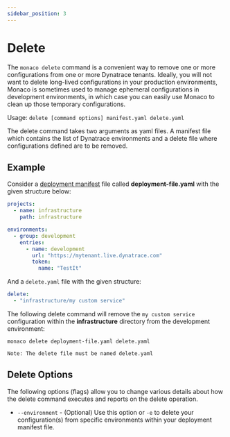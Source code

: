 ```yaml
---
sidebar_position: 3
---
```


# Delete

The `monaco delete` command is a convenient way to remove one or more configurations from one or more Dynatrace tenants. Ideally, you will not want to delete long-lived configurations in your production environments, Monaco is sometimes used to manage ephemeral configurations in development environments, in which case you can easily use Monaco to clean up those temporary configurations.

Usage: `delete [command options] manifest.yaml delete.yaml`

The delete command takes two arguments as yaml files. A manifest file which contains the list of Dynatrace environments and a delete file where configurations defined are to be removed.

## Example

Consider a [deployment manifest](./configuration/configuration.md#deployment-manifest) file called **deployment-file.yaml** with the given structure below:

```yaml
projects:
  - name: infrastructure
    path: infrastructure

environments:
  - group: development
    entries:
      - name: development
        url: "https://mytenant.live.dynatrace.com"
        token:
          name: "TestIt"
```

And a `delete.yaml` file with the given structure:

```yaml
delete:
  - "infrastructure/my custom service"
```

The following delete command will remove the `my custom service` configuration within the **infrastructure** directory from the development environment:

```shell
monaco delete deployment-file.yaml delete.yaml
```

```
Note: The delete file must be named delete.yaml
```

## Delete Options

The following options (flags) allow you to change various details about how the delete command executes and reports on the delete operation.

- `--environment` - (Optional) Use this option or `-e` to delete your configuration(s) from specific environments within your deployment manifest file.
